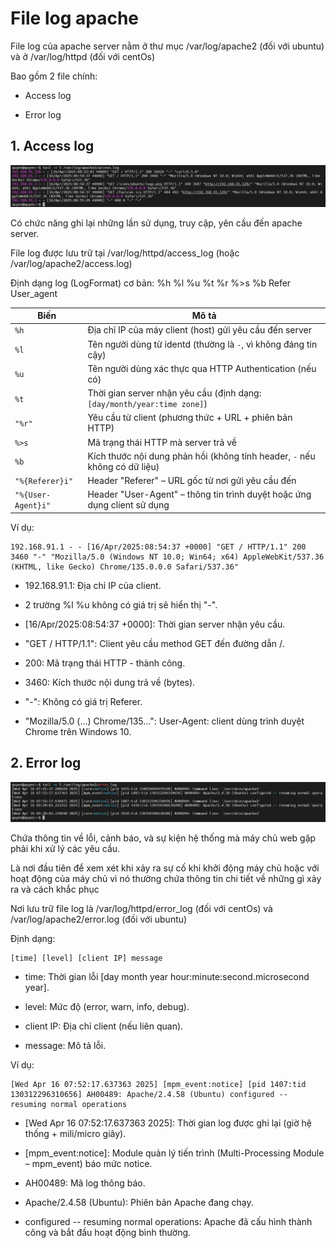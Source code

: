 # File log apache 

File log của apache server nằm ở thư mục /var/log/apache2 (đối với ubuntu) và ở /var/log/httpd (đối với centOs)

Bao gồm 2 file chính:  

- Access log 

- Error log

## 1. Access log 

![anh1](/QuyenNV/4.HTTP/images/log1.png)

Có chức năng ghi lại những lần sử dụng, truy cập, yên cầu đến apache server. 

File log được lưu trữ tại /var/log/httpd/access_log (hoặc /var/log/apache2/access.log)

Định dạng log (LogFormat) cơ bản: %h %l %u %t %r %>s %b Refer User_agent

| Biến               | Mô tả                                                                 |
|--------------------|----------------------------------------------------------------------|
| `%h`               | Địa chỉ IP của máy client (host) gửi yêu cầu đến server              |
| `%l`               | Tên người dùng từ identd (thường là `-`, vì không đáng tin cậy)      |
| `%u`               | Tên người dùng xác thực qua HTTP Authentication (nếu có)             |
| `%t`               | Thời gian server nhận yêu cầu (định dạng: `[day/month/year:time zone]`) |
| `"%r"`             | Yêu cầu từ client (phương thức + URL + phiên bản HTTP)               |
| `%>s`              | Mã trạng thái HTTP mà server trả về                                  |
| `%b`               | Kích thước nội dung phản hồi (không tính header, `-` nếu không có dữ liệu) |
| `"%{Referer}i"`    | Header "Referer" – URL gốc từ nơi gửi yêu cầu đến                    |
| `"%{User-Agent}i"` | Header "User-Agent" – thông tin trình duyệt hoặc ứng dụng client sử dụng |

Ví dụ: 

    192.168.91.1 - - [16/Apr/2025:08:54:37 +0000] "GET / HTTP/1.1" 200 3460 "-" "Mozilla/5.0 (Windows NT 10.0; Win64; x64) AppleWebKit/537.36 (KHTML, like Gecko) Chrome/135.0.0.0 Safari/537.36"

- 192.168.91.1: Địa chỉ IP của client.

- 2 trường %l %u không có giá trị sẽ hiển thị "-".

- [16/Apr/2025:08:54:37 +0000]: Thời gian server nhận yêu cầu.

- "GET / HTTP/1.1": Client yêu cầu method GET đến đường dẫn /.

- 200: Mã trạng thái HTTP - thành công.

- 3460: Kích thước nội dung trả về (bytes).

- "-": Không có giá trị Referer.

- "Mozilla/5.0 (...) Chrome/135...": User-Agent: client dùng trình duyệt Chrome trên Windows 10.

## 2. Error log

![anh2](/QuyenNV/4.HTTP/images/log2.png)

Chứa thông tin về lỗi, cảnh báo, và sự kiện hệ thống mà máy chủ web gặp phải khi xử lý các yêu cầu.

Là nơi đầu tiên để xem xét khi xảy ra sự cố khi khởi động máy chủ hoặc với hoạt động của máy chủ vì nó thường chứa thông tin chi tiết về những gì xảy ra và cách khắc phục

Nơi lưu trữ file log là /var/log/httpd/error_log (đối với centOs) và /var/log/apache2/error.log (đối với ubuntu)

Định dạng: 

    [time] [level] [client IP] message


- time: Thời gian lỗi [day month year hour:minute:second.microsecond year]. 

- level: Mức độ (error, warn, info, debug).

- client IP: Địa chỉ client (nếu liên quan).

- message: Mô tả lỗi.

Ví dụ: 

    [Wed Apr 16 07:52:17.637363 2025] [mpm_event:notice] [pid 1407:tid 130312296310656] AH00489: Apache/2.4.58 (Ubuntu) configured -- resuming normal operations

- [Wed Apr 16 07:52:17.637363 2025]: Thời gian log được ghi lại (giờ hệ thống + mili/micro giây).

- [mpm_event:notice]: Module quản lý tiến trình (Multi-Processing Module – mpm_event) báo mức notice.

- AH00489: Mã log thông báo.

- Apache/2.4.58 (Ubuntu): Phiên bản Apache đang chạy.

- configured -- resuming normal operations: Apache đã cấu hình thành công và bắt đầu hoạt động bình thường.
